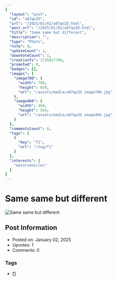 ```yaml
---
{
  "layout": "post",
  "id": "a87qoZO",
  "url": "/2025/01/02/a87qoZO.html",
  "post_url": "/2025/01/02/a87qoZO.html",
  "title": "Same same but different",
  "description": "",
  "type": "Photo",
  "nsfw": 0,
  "upVoteCount": 1,
  "downVoteCount": 1,
  "creationTs": 1735827798,
  "promoted": 0,
  "badges": [],
  "images": {
    "image700": {
      "width": 700,
      "height": 859,
      "url": "/assets/media/a87qoZO_image700.jpg"
    },
    "image460": {
      "width": 460,
      "height": 564,
      "url": "/assets/media/a87qoZO_image460.jpg"
    }
  },
  "commentsCount": 0,
  "tags": [
    {
      "key": "f1",
      "url": "/tag/f1"
    }
  ],
  "interests": [
    "motorvehicles"
  ]
}
---
```


# Same same but different

![Same same but different](/assets/media/a87qoZO_image700.jpg)

## Post Information

- Posted on: January 02, 2025
- Upvotes: 1
- Comments: 0

### Tags

- [f1](/tag/f1)
